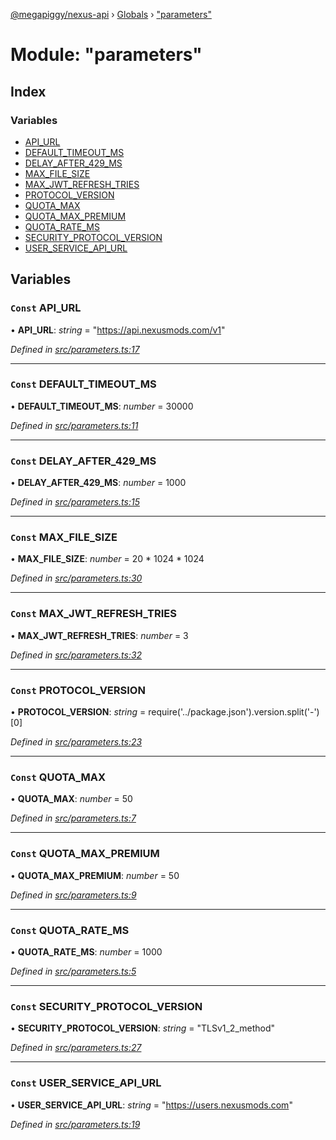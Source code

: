 [@megapiggy/nexus-api](../README.md) › [Globals](../globals.md) › ["parameters"](_parameters_.md)

# Module: "parameters"

## Index

### Variables

* [API_URL](_parameters_.md#const-api_url)
* [DEFAULT_TIMEOUT_MS](_parameters_.md#const-default_timeout_ms)
* [DELAY_AFTER_429_MS](_parameters_.md#const-delay_after_429_ms)
* [MAX_FILE_SIZE](_parameters_.md#const-max_file_size)
* [MAX_JWT_REFRESH_TRIES](_parameters_.md#const-max_jwt_refresh_tries)
* [PROTOCOL_VERSION](_parameters_.md#const-protocol_version)
* [QUOTA_MAX](_parameters_.md#const-quota_max)
* [QUOTA_MAX_PREMIUM](_parameters_.md#const-quota_max_premium)
* [QUOTA_RATE_MS](_parameters_.md#const-quota_rate_ms)
* [SECURITY_PROTOCOL_VERSION](_parameters_.md#const-security_protocol_version)
* [USER_SERVICE_API_URL](_parameters_.md#const-user_service_api_url)

## Variables

### `Const` API_URL

• **API_URL**: *string* = "https://api.nexusmods.com/v1"

*Defined in [src/parameters.ts:17](https://github.com/Nexus-Mods/node-nexus-api/blob/master/src/parameters.ts#L17)*

___

### `Const` DEFAULT_TIMEOUT_MS

• **DEFAULT_TIMEOUT_MS**: *number* = 30000

*Defined in [src/parameters.ts:11](https://github.com/Nexus-Mods/node-nexus-api/blob/master/src/parameters.ts#L11)*

___

### `Const` DELAY_AFTER_429_MS

• **DELAY_AFTER_429_MS**: *number* = 1000

*Defined in [src/parameters.ts:15](https://github.com/Nexus-Mods/node-nexus-api/blob/master/src/parameters.ts#L15)*

___

### `Const` MAX_FILE_SIZE

• **MAX_FILE_SIZE**: *number* = 20 * 1024 * 1024

*Defined in [src/parameters.ts:30](https://github.com/Nexus-Mods/node-nexus-api/blob/master/src/parameters.ts#L30)*

___

### `Const` MAX_JWT_REFRESH_TRIES

• **MAX_JWT_REFRESH_TRIES**: *number* = 3

*Defined in [src/parameters.ts:32](https://github.com/Nexus-Mods/node-nexus-api/blob/master/src/parameters.ts#L32)*

___

### `Const` PROTOCOL_VERSION

• **PROTOCOL_VERSION**: *string* = require('../package.json').version.split('-')[0]

*Defined in [src/parameters.ts:23](https://github.com/Nexus-Mods/node-nexus-api/blob/master/src/parameters.ts#L23)*

___

### `Const` QUOTA_MAX

• **QUOTA_MAX**: *number* = 50

*Defined in [src/parameters.ts:7](https://github.com/Nexus-Mods/node-nexus-api/blob/master/src/parameters.ts#L7)*

___

### `Const` QUOTA_MAX_PREMIUM

• **QUOTA_MAX_PREMIUM**: *number* = 50

*Defined in [src/parameters.ts:9](https://github.com/Nexus-Mods/node-nexus-api/blob/master/src/parameters.ts#L9)*

___

### `Const` QUOTA_RATE_MS

• **QUOTA_RATE_MS**: *number* = 1000

*Defined in [src/parameters.ts:5](https://github.com/Nexus-Mods/node-nexus-api/blob/master/src/parameters.ts#L5)*

___

### `Const` SECURITY_PROTOCOL_VERSION

• **SECURITY_PROTOCOL_VERSION**: *string* = "TLSv1_2_method"

*Defined in [src/parameters.ts:27](https://github.com/Nexus-Mods/node-nexus-api/blob/master/src/parameters.ts#L27)*

___

### `Const` USER_SERVICE_API_URL

• **USER_SERVICE_API_URL**: *string* = "https://users.nexusmods.com"

*Defined in [src/parameters.ts:19](https://github.com/Nexus-Mods/node-nexus-api/blob/master/src/parameters.ts#L19)*
